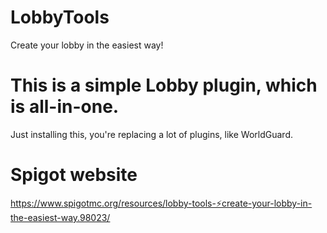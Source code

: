 # LobbyTools
Create your lobby in the easiest way!

# This is a simple Lobby plugin, which is all-in-one.
Just installing this, you're replacing a lot of plugins, like WorldGuard.

# Spigot website
https://www.spigotmc.org/resources/lobby-tools-⚡create-your-lobby-in-the-easiest-way.98023/
